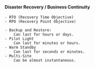 #### Disaster Recovery / Business Continuity

    - RTO (Recovery Time Objective)
    - RPO (Recovery Point Objective)
    
    - Backup and Restore:
        Can last for hours or days.
    - Pilot Light
        Can last for minutes or hours.
    - Warm Standby
        Can last for seconds or minutes.
    - Multi-Site
        Can be almost instantaneous.
